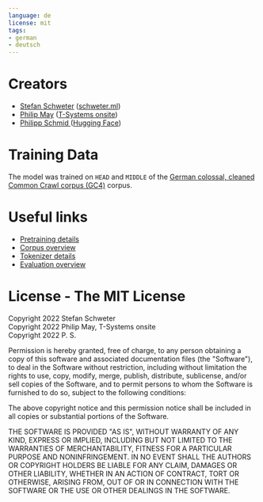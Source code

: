 ```yaml
---
language: de
license: mit
tags:
- german
- deutsch
---
```


# Creators
- [Stefan Schweter](https://github.com/stefan-it) ([schweter.ml](https://schweter.ml))
- [Philip May](https://may.la) ([T-Systems onsite](https://www.t-systems-onsite.de/))
- [Philipp Schmid ](https://www.philschmid.de/) ([Hugging Face](https://huggingface.co/))

# Training Data

The model was trained on `HEAD` and `MIDDLE` of the [German colossal, cleaned Common Crawl corpus (GC4)](https://german-nlp-group.github.io/projects/gc4-corpus.html) corpus.

# Useful links

* [Pretraining details](https://github.com/GermanT5/pre-training)
* [Corpus overview](https://github.com/GermanT5/corpus)
* [Tokenizer details](https://github.com/GermanT5/tokenizer)
* [Evaluation overview](https://github.com/GermanT5/german-t5-eval)

# License - The MIT License

Copyright 2022 Stefan Schweter<br>
Copyright 2022 Philip May, T-Systems onsite<br>
Copyright 2022 P. S.

Permission is hereby granted, free of charge, to any person obtaining a copy of this software and associated documentation files (the "Software"), to deal in the Software without restriction, including without limitation the rights to use, copy, modify, merge, publish, distribute, sublicense, and/or sell copies of the Software, and to permit persons to whom the Software is furnished to do so, subject to the following conditions:

The above copyright notice and this permission notice shall be included in all copies or substantial portions of the Software.

THE SOFTWARE IS PROVIDED "AS IS", WITHOUT WARRANTY OF ANY KIND, EXPRESS OR IMPLIED, INCLUDING BUT NOT LIMITED TO THE WARRANTIES OF MERCHANTABILITY, FITNESS FOR A PARTICULAR PURPOSE AND NONINFRINGEMENT. IN NO EVENT SHALL THE AUTHORS OR COPYRIGHT HOLDERS BE LIABLE FOR ANY CLAIM, DAMAGES OR OTHER LIABILITY, WHETHER IN AN ACTION OF CONTRACT, TORT OR OTHERWISE, ARISING FROM, OUT OF OR IN CONNECTION WITH THE SOFTWARE OR THE USE OR OTHER DEALINGS IN THE SOFTWARE.
